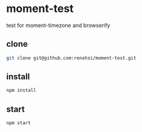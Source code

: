 # moment-test
test for moment-timezone and browserify

## clone

```bash
git clone git@github.com:renatoi/moment-test.git
```

## install

```bash
npm install
```

## start

```bash
npm start
```
